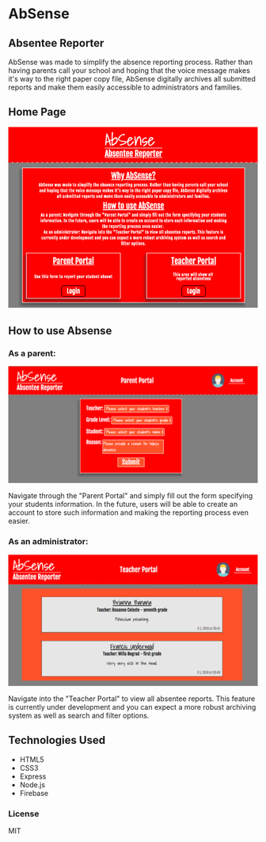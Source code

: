 # AbSense
## Absentee Reporter

AbSense was made to simplify the absence reporting process. Rather than having parents call your school and hoping that the voice message makes it's way to the right paper copy file, AbSense digitally archives all submitted reports and make them easily accessible to administrators and families.

## Home Page
![Homepage View](/imgs/main.png)


## How to use Absense

### As a parent:
![Parent View](imgs/parent-view.png)

Navigate through the "Parent Portal" and simply fill out the form specifying your students information. In the future, users will be able to create an account to store such information and making the reporting process even easier.

### As an administrator:
![Teacher View](imgs/teacher-view.png)

Navigate into the "Teacher Portal" to view all absentee reports. This feature is currently under development and you can expect a more robust archiving system as well as search and filter options.

## Technologies Used
* HTML5
* CSS3
* Express
* Node.js
* Firebase

### License

MIT
